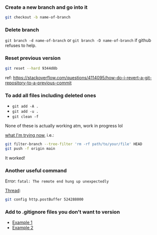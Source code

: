 ### Create a new branch and go into it

```bash
git checkout -b name-of-branch
```

### Delete branch

```git branch -d name-of-branch``` or ```git branch -D name-of-branch``` if github refuses to help.

### Reset previous version

```bash
git reset --hard 9344d8b
```

ref: https://stackoverflow.com/questions/4114095/how-do-i-revert-a-git-repository-to-a-previous-commit

### To add all files including deleted ones

* `git add -A .`
* `git add -u .`
* `git clean -f`

None of these is actually working atm, work in progress lol

[what I'm trying now](https://stackoverflow.com/questions/45342654/failing-to-push-to-github-this-exceeds-githubs-file-size-limit), i.e.:

```bash
git filter-branch --tree-filter 'rm -rf path/to/your/file' HEAD
git push -f origin main
```

It worked!

### Another useful command

Error: ```fatal: The remote end hung up unexpectedly```

[Thread](https://stackoverflow.com/questions/15240815/git-fatal-the-remote-end-hung-up-unexpectedly):

```bash
git config http.postBuffer 524288000
```

### Add to .gitignore files you don't want to version

* [Example 1](https://github.com/annacuomo/TenK10K_analyses_HPC/blob/main/.gitignore)
* [Example 2](https://github.com/annacuomo/CellRegMap_analyses/blob/main/.gitignore)
